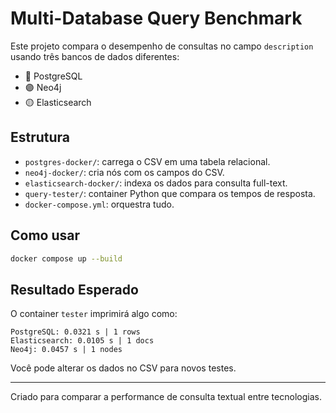 # Multi-Database Query Benchmark

Este projeto compara o desempenho de consultas no campo `description` usando três bancos de dados diferentes:

- 🔵 PostgreSQL
- 🟣 Neo4j
- 🟡 Elasticsearch

## Estrutura

- `postgres-docker/`: carrega o CSV em uma tabela relacional.
- `neo4j-docker/`: cria nós com os campos do CSV.
- `elasticsearch-docker/`: indexa os dados para consulta full-text.
- `query-tester/`: container Python que compara os tempos de resposta.
- `docker-compose.yml`: orquestra tudo.

## Como usar

```bash
docker compose up --build
```

## Resultado Esperado

O container `tester` imprimirá algo como:

```
PostgreSQL: 0.0321 s | 1 rows
Elasticsearch: 0.0105 s | 1 docs
Neo4j: 0.0457 s | 1 nodes
```

Você pode alterar os dados no CSV para novos testes.

---

Criado para comparar a performance de consulta textual entre tecnologias.

